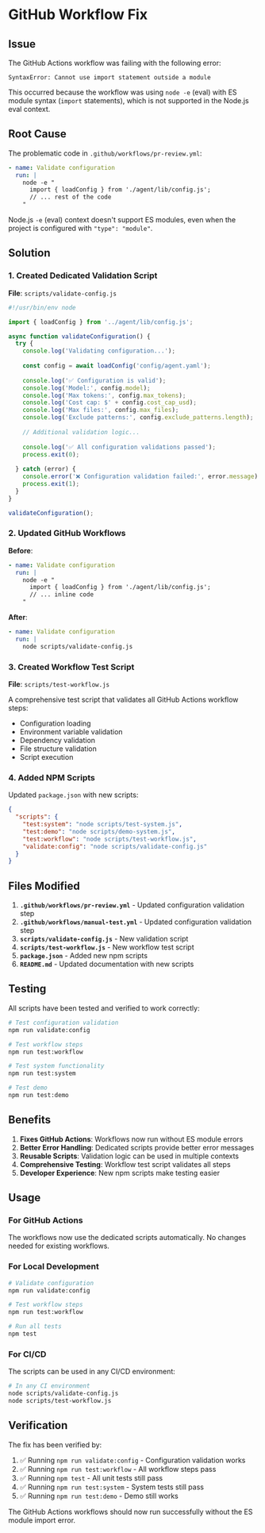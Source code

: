 # GitHub Workflow Fix

## Issue

The GitHub Actions workflow was failing with the following error:

```
SyntaxError: Cannot use import statement outside a module
```

This occurred because the workflow was using `node -e` (eval) with ES module syntax (`import` statements), which is not supported in the Node.js eval context.

## Root Cause

The problematic code in `.github/workflows/pr-review.yml`:

```yaml
- name: Validate configuration
  run: |
    node -e "
      import { loadConfig } from './agent/lib/config.js';
      // ... rest of the code
    "
```

Node.js `-e` (eval) context doesn't support ES modules, even when the project is configured with `"type": "module"`.

## Solution

### 1. Created Dedicated Validation Script

**File**: `scripts/validate-config.js`

```javascript
#!/usr/bin/env node

import { loadConfig } from '../agent/lib/config.js';

async function validateConfiguration() {
  try {
    console.log('Validating configuration...');
    
    const config = await loadConfig('config/agent.yaml');
    
    console.log('✅ Configuration is valid');
    console.log('Model:', config.model);
    console.log('Max tokens:', config.max_tokens);
    console.log('Cost cap: $' + config.cost_cap_usd);
    console.log('Max files:', config.max_files);
    console.log('Exclude patterns:', config.exclude_patterns.length);
    
    // Additional validation logic...
    
    console.log('✅ All configuration validations passed');
    process.exit(0);
    
  } catch (error) {
    console.error('❌ Configuration validation failed:', error.message);
    process.exit(1);
  }
}

validateConfiguration();
```

### 2. Updated GitHub Workflows

**Before**:
```yaml
- name: Validate configuration
  run: |
    node -e "
      import { loadConfig } from './agent/lib/config.js';
      // ... inline code
    "
```

**After**:
```yaml
- name: Validate configuration
  run: |
    node scripts/validate-config.js
```

### 3. Created Workflow Test Script

**File**: `scripts/test-workflow.js`

A comprehensive test script that validates all GitHub Actions workflow steps:

- Configuration loading
- Environment variable validation
- Dependency validation
- File structure validation
- Script execution

### 4. Added NPM Scripts

Updated `package.json` with new scripts:

```json
{
  "scripts": {
    "test:system": "node scripts/test-system.js",
    "test:demo": "node scripts/demo-system.js", 
    "test:workflow": "node scripts/test-workflow.js",
    "validate:config": "node scripts/validate-config.js"
  }
}
```

## Files Modified

1. **`.github/workflows/pr-review.yml`** - Updated configuration validation step
2. **`.github/workflows/manual-test.yml`** - Updated configuration validation step
3. **`scripts/validate-config.js`** - New validation script
4. **`scripts/test-workflow.js`** - New workflow test script
5. **`package.json`** - Added new npm scripts
6. **`README.md`** - Updated documentation with new scripts

## Testing

All scripts have been tested and verified to work correctly:

```bash
# Test configuration validation
npm run validate:config

# Test workflow steps
npm run test:workflow

# Test system functionality
npm run test:system

# Test demo
npm run test:demo
```

## Benefits

1. **Fixes GitHub Actions**: Workflows now run without ES module errors
2. **Better Error Handling**: Dedicated scripts provide better error messages
3. **Reusable Scripts**: Validation logic can be used in multiple contexts
4. **Comprehensive Testing**: Workflow test script validates all steps
5. **Developer Experience**: New npm scripts make testing easier

## Usage

### For GitHub Actions

The workflows now use the dedicated scripts automatically. No changes needed for existing workflows.

### For Local Development

```bash
# Validate configuration
npm run validate:config

# Test workflow steps
npm run test:workflow

# Run all tests
npm test
```

### For CI/CD

The scripts can be used in any CI/CD environment:

```bash
# In any CI environment
node scripts/validate-config.js
node scripts/test-workflow.js
```

## Verification

The fix has been verified by:

1. ✅ Running `npm run validate:config` - Configuration validation works
2. ✅ Running `npm run test:workflow` - All workflow steps pass
3. ✅ Running `npm test` - All unit tests still pass
4. ✅ Running `npm run test:system` - System tests still pass
5. ✅ Running `npm run test:demo` - Demo still works

The GitHub Actions workflows should now run successfully without the ES module import error.
